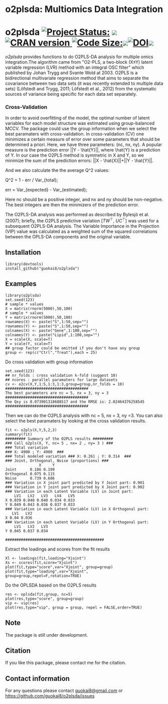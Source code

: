 # o2plsda: Multiomics Data Integration
# o2plsda [![Project Status:](http://www.repostatus.org/badges/latest/active.svg)](https://www.repostatus.org/#active)  [![](https://img.shields.io/badge/devel%20version-0.0.20-green.svg)](https://github.com/guokai8/o2plsda) <a href="https://cran.r-project.org/web/packages/o2plsda/index.html"><img border="0" src="https://www.r-pkg.org/badges/version/o2plsda" alt="CRAN version"> ![Code Size:](https://img.shields.io/github/languages/code-size/guokai8/o2plsda)![](https://img.shields.io/badge/license-GPL--3-blue.svg)[![DOI](https://zenodo.org/badge/413478714.svg)](https://zenodo.org/badge/latestdoi/413478714)![](http://cranlogs.r-pkg.org/badges/grand-total/o2plsda?color=green)


_o2plsda_ provides functions to do O2PLS-DA analysis for multiple omics integration.The algorithm came from "O2-PLS, a two-block (X±Y) latent variable regression (LVR) method with an integral OSC filter" which published by Johan Trygg and Svante Wold at 2003. O2PLS is a bidirectional multivariate regression method that aims to separate the covariance between two data sets (it was recently extended to multiple data sets) (Löfstedt and Trygg, 2011; Löfstedt et al., 2012) from the systematic sources of variance being specific for each data set separately. 

### Cross-Validation

In order to avoid overfitting of the model, the optimal number of latent variables for each model structure was estimated using group-balanced MCCV. The package could use the group information when we select the best paramaters with cross-validation. In cross-validation (CV) one minimizes a certain measure of error over some parameters that should be determined a priori. Here, we have three parameters: (nc, nx, ny). A popular measure is the prediction error ||Y - \hat{Y}||, where \hat{Y} is a prediction of Y. In our case the O2PLS method is symmetric in X and Y, so we minimize the sum of the prediction errors: 
||X - \hat{X}||+||Y - \hat{Y}||. 

And we also calculate the the average Q^2 values:

Q^2 = 1 - err / Var_{total};    

err = Var_{expected} - Var_{estimated};   

Here nc should be a positive integer, and nx and ny should be non-negative. The best integers are then the minimizers of the prediction error.

The O2PLS-DA analysis was performed as described by Bylesjö et al. (2007); briefly, the O2PLS predictive variation [$TW^\top$, $UC^\top$] was used for a subsequent O2PLS-DA analysis. The Variable Importance in the Projection (VIP) value was calculated as a weighted sum of the squared correlations between the OPLS-DA components and the original variable.

## Installation
```{r,eval=FALSE}
library(devtools)
install_github("guokai8/o2plsda")
``` 
## Examples
```{r}
library(o2plsda)
set.seed(123)
# sample * values
X = matrix(rnorm(5000),50,100)
# sample * values
Y = matrix(rnorm(5000),50,100)
rownames(X) <- paste("S",1:50,sep="")
rownames(Y) <- paste("S",1:50,sep="")
colnames(X) <- paste("Gene",1:100,sep="")
colnames(Y) <- paste("Lipid",1:100,sep="")
X = scale(X, scale=T)
Y = scale(Y, scale=T)
## group factor could be omitted if you don't have any group 
group <- rep(c("Ctrl","Treat"),each = 25)
```
Do cross validation with group information
```{r}
set.seed(123)
## nr_folds : cross validation k-fold (suggest 10)
## ncores : parallel paramaters for large datasets
cv <- o2cv(X,Y,1:5,1:3,1:3,group=group,nr_folds = 10)
#####################################
The best parameters are nc = 5, nx = 3, ny = 3
#####################################
The Qxy is 0.073901318688517 and the RMSE is: 2.02464376258545
#####################################
```

Then we can do the O2PLS analysis with nc = 5, nx = 3, ny =3. You can also select the best paramaters by looking at the cross validation results.
```{r}
fit <- o2pls(X,Y,5,2,3)
summary(fit)
######### Summary of the O2PLS results #########
### Call o2pls(X, Y, nc= 5 , nx= 2 , ny= 3 ) ###
### Total variation 
### X: 4900 ; Y: 4900  ###
### Total modeled variation ### X: 0.261 ; Y: 0.314  ###
### Joint, Orthogonal, Noise (proportions) ###
               X     Y
Joint      0.186 0.199
Orthogonal 0.075 0.115
Noise      0.739 0.686
### Variation in X joint part predicted by Y Joint part: 0.901 
### Variation in Y joint part predicted by X Joint part: 0.902 
### Variation in each Latent Variable (LV) in Joint part: 
    LV1   LV2   LV3   LV4   LV5
X 0.039 0.040 0.040 0.034 0.033
Y 0.049 0.043 0.036 0.037 0.033
### Variation in each Latent Variable (LV) in X Orthogonal part: 
   LV1   LV2
X 0.04 0.036
### Variation in each Latent Variable (LV) in Y Orthogonal part: 
    LV1   LV2   LV3
Y 0.045 0.037 0.034

############################################

```

Extract the loadings and scores from the fit results

```{r}
Xl <- loadings(fit,loading="Xjoint")
Xs <- scores(fit,score="Xjoint")
plot(fit,type="score",var="Xjoint", group=group)
plot(fit,type="loading",var="Xjoint", group=group,repel=F,rotation=TRUE)
```

Do the OPLSDA based on the O2PLS results
```{r}
res <- oplsda(fit,group, nc=5)
plot(res,type="score", group=group)
vip <- vip(res)
plot(res,type="vip", group = group, repel = FALSE,order=TRUE)
```

## Note
The package is still under development.

## Citation
If you like this package, please contact me for the citation.

## Contact information

For any questions please contact guokai8@gmail.com or https://github.com/guokai8/o2plsda/issues
